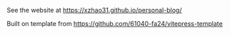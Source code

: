 See the website at https://xzhao31.github.io/personal-blog/

Built on template from https://github.com/61040-fa24/vitepress-template